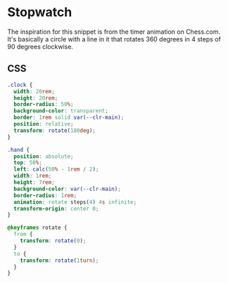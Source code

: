 # Stopwatch

The inspiration for this snippet is from the timer animation on Chess.com. It's basically a circle with a line in it that rotates 360 degrees in 4 steps of 90 degrees clockwise. 

## CSS
```css
.clock {
  width: 20rem;
  height: 20rem;
  border-radius: 50%; 
  background-color: transparent;
  border: 1rem solid var(--clr-main);
  position: relative;
  transform: rotate(180deg);
}

.hand {
  position: absolute;
  top: 50%;
  left: calc(50% - 1rem / 2);
  width: 1rem;
  height: 7rem;
  background-color: var(--clr-main);
  border-radius: 1rem;
  animation: rotate steps(4) 4s infinite;
  transform-origin: center 0;
}

@keyframes rotate {
  from {
    transform: rotate(0);
  }
  to {
    transform: rotate(1turn);
  }
}
```
